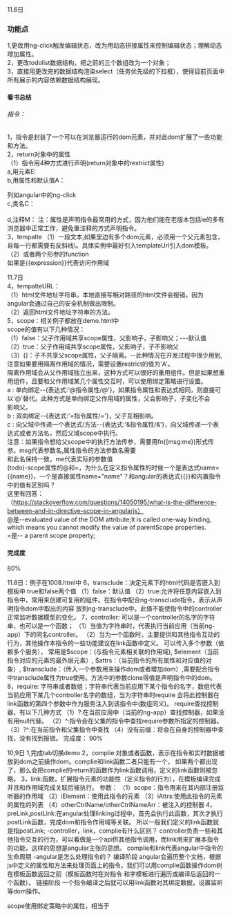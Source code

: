11.6日<br>
### 功能点<br>
1,更改用ng-click触发编辑状态，改为用动态拼接属性来控制编辑状态；理解动态增加属性。<br>
2，更改todolist数据结构，把之前的三个数组改为一个对象；<br>
3，直接用更改完的数据结构渲染select（任务优先级的下拉框），使得目前页面中所有展示的内容依赖数据结构展现。<br>
#### 看书总结<br>
###### 指令：<br>
1，指令是封装了一个可以在浏览器运行的dom元素，并对此dom扩展了一些功能和方法。<br>
2，return对象中的属性<br>
   （1）指令用4种方式进行声明(return对象中的restrict属性) <br>
        a,用元素E:<my-directive></my-directive> <br>
        b,用属性和默认值A：<div my-directive="值/表达式"></div> 列如angular中的ng-click <br>
        c,类名C：<div class="my-directive:值/表达式"></div>   <br>
        d,注释M：
        注：属性是声明指令最常用的方式，因为他们能在老版本包括ie的多有浏览器中正常工作，避免重注释的方式声明指令。<br>
3，tempalte
（1）一段文本,如果里边有多个dom元素，必须用一个父元素包含，且每一行都需要有反斜线\。具体实例中最好引入templateUrl引入dom模板。<br>
（2）或者两个形参的function<br>
如果是{{expression}}代表访问作用域

11.7日<br>
4，tempalteURL：<br>
（1）html文件地址字符串。本地直接写相对路径的html文件会报错。因为angular会通过自己的安全机制做出限制。<br>
（2）返回html文件地址字符串的方法。<br>
5，scope：相关例子都放在demo.html中<br>
scope的值有以下几种情况：<br>
（1）false：父子作用域共享scope属性，父影响子，子影响父；---默认值<br>
（2）true：父子作用域共享scope属性，父影响子，子不影响父<br>
（3）{}：子不共享父scope属性，父子隔离。--此种情况在开发过程中很少用到,注意如果要用隔离作用域的情况，需要设置restrict的值为'A'。<br>
隔离作用域会从父作用域独立出来，这种方式可以很好的重用组件。但是如果想重用组件，且要和父作用域某几个属性交互时，可以使用绑定策略进行设置。<br>
    a : 单向绑定--{表达式:'@指令属性/@'}，如果指令属性和表达式相同，则直接可以'@'替代。此种方式是单向绑定父作用域的属性，父会影响子，子变化不会<br>
      影响父。<br>
    b : 双向绑定--{表达式:'=指令属性/='}，父子互相影响。<br>
    c : 向父域中传递一个表达式/方法--{表达式:'&指令属性/&'}，向父域传递一个表达式或者方法名，然后父域scope中执行。<br>
      注意：如果指令想给父scope中的执行方法传参，需要用fn({msg:me})形式传参。msg代表参数名,属性指令的方法参数名需要<br>
            和此名保持一致，me代表实际的参数值<br>
(todo)-scope属性的@和=，为什么在定义指令属性的时候一个是表达式name={{name}}，一个是直接属性name="name"？和angular的表达式{{}}和内置指令中的值有区别吗？<br>
这里有回答：<br>
（https://stackoverflow.com/questions/14050195/what-is-the-difference-between-and-in-directive-scope-in-angularjs）<br>
@是--evaluated value of the DOM attribute;It is called one-way binding, which means you cannot modify the value of parentScope properties.<br>
=是-- a parent scope property;<br>

#### 完成度<br>
80%<br>


11.8日：例子在1008.html中
6，transclude：决定元素下的html代码是否嵌入到模板中
true和false两个值
（1）false：默认值
（2）true:允许将任意内容嵌入到指令中，常用来创建可复用的组件。在指令中配合ng-transclude指令，表示从声明指令dom中取出的内容
放到ng-transclude中。此值不能使指令中的controller正常监听数据模型的变化。
7，controller:
可以是一个controller的名字的字符串，也可以是一个函数；
（1）当值为字符串时，代表执行当前应用（当前ng-app）下的同名controller。
（2）当为一个函数时，主要提供和其他指令互动的行为，其他操作本指令的一些功能建议在link函数中定义。
     可以传入多个参数（依赖多个服务），
    常用是$scope：(与指令元素相关联的作用域),
    $element（当前指令对应的元素的最外层元素）,
    $attrs：（当前指令的所有属性和对应值的对象）,
    $transclude：（传入一个参数用来操作dom或者增加dom）,需要配合指令中transclude属性为true使用。方法中的参数clone得值是声明指令中的dom。
8，require:
字符串或者数组；字符串代表当前应用下某个指令的名字，数组代表当前应用下某几个controller名字的数组，当为字符串时require
会将此控制器在link函数的第四个参数中作为服务注入到该指令中(数组同义)。
require查找控制器，有以下几种方式
（1）?:在当前应用中（当前的ng-app）查找控制器，如果没有用null代替。
（2）^:指令会在父集的指令中查找require参数所指定的控制器。
（3）?^:在当前指令和父集指令中查找
（4）没有前缀：将会在自身的控制器中查找，没有找到报错。
完成度：
90%

10,9日
1,完成tab切换demo
2，complie:对象或者函数，表示在指令和实时数据被放到dom之前操作dom。complie和link函数二者只能有一个，
如果两个都出现了，那么会把complie的return的函数作为link函数调用，定义的link函数则被忽略。
3，link:函数，扩展指令元素的功能性（定义指令的行为），在模板编译完成并且和作用域完成关联后被执行。
参数：
（1）scope：指令用来在其内部注册监听器的作用域
（2）iElement：使用此指令的元素
（3）iAttrs:使用此指令的元素的属性的列表
（4）otherCtrlName/otherCtrlNameArr：被注入的控制器
4，preLink,postLink:在angular处理linking过程中，首先会执行此函数，其次才执行postLink函数，完成dom和指令作用域等关联。
所以一般我们定义的link函数就是指postLink;
-controller，link，complie有什么区别？
controller负责一些和其他指令交互的行为，可以看做是一个api供其他指令调用，而link用来扩展本指令的功能，这样的思想是angular主张的思想。
complie和link代表angular中指令的生命周期
-angular是怎么处理指令的？
编译阶段
angular会遍历整个文档，根据js中定义的属性和方法来处理页面上的指令。我们可以用complie函数操作dom树在模板函数返回之前（模板函数时在对指令
和字模板进行遍历或编译后返回的一个函数）。
链接阶段
一个指令编译之后就可以用link函数对其绑定数据，设置监听等dom操作。


scope使用绑定策略中的属性，相当于
















